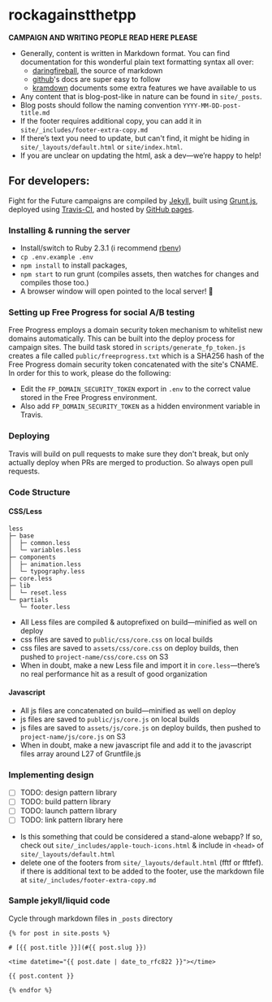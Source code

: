 # rockagainstthetpp

**CAMPAIGN AND WRITING PEOPLE READ HERE PLEASE**

- Generally, content is written in Markdown format. You can find documentation
for this wonderful plain text formatting syntax all over:
    - [daringfireball][07], the source of markdown
    - [github][08]'s docs are super easy to follow
    - [kramdown][09] documents some extra features we have available to us
- Any content that is blog-post-like in nature can be found in `site/_posts`.
- Blog posts should follow the naming convention `YYYY-MM-DD-post-title.md`
- If the footer requires additional copy, you can add it in `site/_includes/footer-extra-copy.md`
- If there’s text you need to update, but can't find, it might be hiding in `site/_layouts/default.html` or `site/index.html`.
- If you are unclear on updating the html, ask a dev—we’re happy to help!

## For developers:

Fight for the Future campaigns are compiled by [Jekyll][03], built using [Grunt.js][04], deployed using [Travis-CI][02], and hosted by [GitHub pages][06].

### Installing & running the server

- Install/switch to Ruby 2.3.1 (i recommend [rbenv][01])
- `cp .env.example .env`
- `npm install` to install packages,
- `npm start` to run grunt (compiles assets, then watches for changes and compiles those too.)
- A browser window will open pointed to the local server! 🎉

### Setting up Free Progress for social A/B testing

Free Progress employs a domain security token mechanism to whitelist new domains automatically. This can be built into the deploy process for campaign sites. The build task stored in `scripts/generate_fp_token.js` creates a file called `public/freeprogress.txt` which is a SHA256 hash of the Free Progress domain security token concatenated with the site's CNAME. In order for this to work, please do the following:

- Edit the `FP_DOMAIN_SECURITY_TOKEN` export in `.env` to the correct value stored in the Free Progress environment.
- Also add `FP_DOMAIN_SECURITY_TOKEN` as a hidden environment variable in Travis.

### Deploying

Travis will build on pull requests to make sure they don't break, but only actually deploy when PRs are merged to production. So always open pull requests.

### Code Structure

#### CSS/Less

```
less
├─ base
│  ├─ common.less
│  └─ variables.less
├─ components
│  ├─ animation.less
│  └─ typography.less
├─ core.less
├─ lib
│  └─ reset.less
└─ partials
   └─ footer.less
```

- All Less files are compiled & autoprefixed on build—minified as well on deploy
- css files are saved to `public/css/core.css` on local builds
- css files are saved to `assets/css/core.css` on deploy builds, then pushed to `project-name/css/core.css` on S3
- When in doubt, make a new Less file and import it in `core.less`—there’s no real performance hit as a result of good organization

#### Javascript

- All js files are concatenated on build—minified as well on deploy
- js files are saved to `public/js/core.js` on local builds
- js files are saved to `assets/js/core.js` on deploy builds, then pushed to `project-name/js/core.js` on S3
- When in doubt, make a new javascript file and add it to the javascript files array around L27 of Gruntfile.js

### Implementing design

- [ ] TODO: design pattern library
- [ ] TODO: build pattern library
- [ ] TODO: launch pattern library
- [ ] TODO: link pattern library here

- Is this something that could be considered a stand-alone webapp? If so, check out `site/_includes/apple-touch-icons.html` & include in `<head>` of `site/_layouts/default.html`
- delete one of the footers from `site/_layouts/default.html` (fftf or fftfef). if there is additional text to be added to the footer, use the markdown file at `site/_includes/footer-extra-copy.md`

### Sample jekyll/liquid code

Cycle through markdown files in `_posts` directory

```liquid
{% for post in site.posts %}

# [{{ post.title }}](#{{ post.slug }})

<time datetime="{{ post.date | date_to_rfc822 }}"></time>

{{ post.content }}

{% endfor %}
```

[01]: https://github.com/sstephenson/rbenv
[02]: https://docs.travis-ci.com/
[03]: http://jekyllrb.com/docs/home/
[04]: http://gruntjs.com/getting-started
[05]: https://github.com/Shopify/liquid/wiki/Liquid-for-Designers
[06]: https://help.github.com/categories/github-pages-basics/

[07]: http://daringfireball.net/projects/markdown/syntax
[08]: https://help.github.com/articles/markdown-basics/
[09]: http://kramdown.gettalong.org/syntax.html
